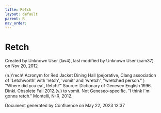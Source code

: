 ```yaml
---
title: Retch
layout: default
parent: R
nav_order:
---
```


# Retch

Created by  Unknown User (lav4), last modified by  Unknown User (cam37) on Nov 20, 2012

(n.)\'rech\ Acronym for Red Jacket Dining Hall (pejorative, Clang association of 'Letchworth' with 'retch', 'vomit' and 'wretch', &quot;wretched person.&quot; ) &quot;Where did you eat, Retch?&quot; Source: Dictionary of Geneseo English 1996. Dinki. Obsolete Fall 2012.(v.) to vomit. Not Geneseo-specific. &quot;I think I'm gonna retch.&quot; Montelli, N-R, 2012.

Document generated by Confluence on May 22, 2023 12:37


